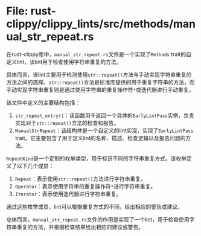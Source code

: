 # File: rust-clippy/clippy_lints/src/methods/manual_str_repeat.rs

在rust-clippy库中，`manual_str_repeat.rs`文件是一个实现了`Methods` trait的自定义lint，该lint用于检查使用字符串重复的方法。

具体而言，该lint主要用于检测使用`str::repeat()`方法与手动实现字符串重复的方法之间的选择。`str::repeat()`方法是标准库提供的用于重复字符串的方法，而手动实现字符串重复则是通过使用字符串的重复操作符`*`或迭代器进行手动重复。

该文件中定义的主要结构包括：

1. `str_repeat_entry()`：该函数用于返回一个具体的`EarlyLintPass`实例，负责实现对于`str::repeat()`方法的检查和报告。
2. `ManualStrRepeat`：该结构体是一个自定义的lint实现，实现了`EarlyLintPass` trait。它主要包含了用于定义lint的名称、描述、检查逻辑以及报告问题的方法。

`RepeatKind`是一个定制的枚举类型，用于标识不同的字符串重复方式。该枚举定义了以下几个成员：

1. `Repeat`：表示使用`str::repeat()`方法进行字符串重复。
2. `Operator`：表示使用字符串的重复操作符`*`进行字符串重复。
3. `Iterator`：表示使用迭代器进行字符串重复。

通过这些枚举成员，lint可以根据重复方式的不同，给出相应的警告或建议。

总体而言，`manual_str_repeat.rs`文件的作用是实现了一个lint，用于检查使用字符串重复的方法，并根据检查结果给出相应的建议或警告。


